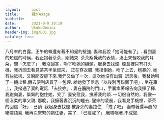 ```yaml
---
layout:     post
title:      朝がAsaga 
subtitle:   .
date:       2021-9-9 20:19 
author:     UkokuGemini
header-img: img/B01.jpg
catalog: true
---
```



八月末的白露，正午的蟬還有著不知覺的堅強.
妻和我說「她可能有了」.
看到妻的短信的時候，我正抱著茶茶，剛結束.
茶茶察覺我的表情，湊上來輕咬我的耳朵，問「怎麼了」.
我沒回答，吻了吻她的額頭，起身去找煙.
煙盒裡只有打火機，我折回去看見茶茶半坐起來，
正在穿衣服.
我撲倒她，吻了上去，粗暴的.
她有些抵抗，又瞬間安靜下來.我們又做了一次，這次她沒有出聲.
退房後，我替她叫了一輛出租.轉去便利店買了一包煙.
給她發了信息「以後別再聯繫了吧」.
坐在車上，我撥通了妻的電話.「去接妳」.
妻在醫院的門口，手裏拿著報告向我揮了揮.
我跑向妻，緊緊的抱住她，哭了.
妻安慰我，撫著我的頭.
一切很自然的，我像一個溫柔的準父親.
那晚，我擁著妻沉沉的睡去.
醒來的凌晨，我看見手機裡，茶茶的回信「好」.
已讀.
我起身去找煙.被身旁的妻拉住.
「戒了吧」.妻帶著還半醒的嘟噥語氣.
我再次緊緊的抱住妻，哭了.
「已經戒了」.我嗚咽著.不成聲.